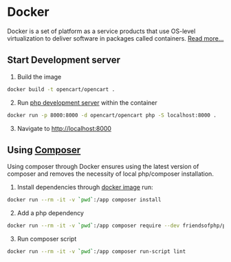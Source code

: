 # Docker
Docker is a set of platform as a service products that use OS-level virtualization to deliver software in packages called containers. [Read more...][docker]

## Start Development server
1. Build the image
```sh
docker build -t opencart/opencart .
```

2. Run [php development server][php-webserver] within the container

```sh
docker run -p 8000:8000 -d opencart/opencart php -S localhost:8000 .
```

3. Navigate to [http://localhost:8000](http://localhost:8000)

## Using [Composer][composer]

Using composer through Docker ensures using the latest version of composer and removes the necessity of local php/composer installation.

1. Install dependencies through [docker image][composer-image] run:

```sh
docker run --rm -it -v `pwd`:/app composer install
```

2. Add a php dependency
```sh
docker run --rm -it -v `pwd`:/app composer require --dev friendsofphp/php-cs-fixer
```

3. Run composer script
```sh
docker run --rm -it -v `pwd`:/app composer run-script lint
```

[docker]: https://www.docker.com/
[composer]: https://getcomposer.org/
[composer-image]: https://hub.docker.com/_/composer
[php-webserver]: https://www.php.net/manual/en/features.commandline.webserver.php